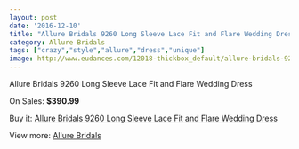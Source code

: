 ```yaml
---
layout: post
date: '2016-12-10'
title: "Allure Bridals 9260 Long Sleeve Lace Fit and Flare Wedding Dress"
category: Allure Bridals
tags: ["crazy","style","allure","dress","unique"]
image: http://www.eudances.com/12018-thickbox_default/allure-bridals-9260-long-sleeve-lace-fit-and-flare-wedding-dress.jpg
---
```

Allure Bridals 9260 Long Sleeve Lace Fit and Flare Wedding Dress

On Sales: **$390.99**
<a href="https://www.eudances.com/en/allure-bridals/3759-allure-bridals-9260-long-sleeve-lace-fit-and-flare-wedding-dress.html"><amp-img layout="responsive" width="600" height="600" src="//www.eudances.com/12018-thickbox_default/allure-bridals-9260-long-sleeve-lace-fit-and-flare-wedding-dress.jpg" alt="Allure Bridals 9260 Long Sleeve Lace Fit and Flare Wedding Dress 0" /></a>
<a href="https://www.eudances.com/en/allure-bridals/3759-allure-bridals-9260-long-sleeve-lace-fit-and-flare-wedding-dress.html"><amp-img layout="responsive" width="600" height="600" src="//www.eudances.com/12023-thickbox_default/allure-bridals-9260-long-sleeve-lace-fit-and-flare-wedding-dress.jpg" alt="Allure Bridals 9260 Long Sleeve Lace Fit and Flare Wedding Dress 1" /></a>
<a href="https://www.eudances.com/en/allure-bridals/3759-allure-bridals-9260-long-sleeve-lace-fit-and-flare-wedding-dress.html"><amp-img layout="responsive" width="600" height="600" src="//www.eudances.com/12022-thickbox_default/allure-bridals-9260-long-sleeve-lace-fit-and-flare-wedding-dress.jpg" alt="Allure Bridals 9260 Long Sleeve Lace Fit and Flare Wedding Dress 2" /></a>
<a href="https://www.eudances.com/en/allure-bridals/3759-allure-bridals-9260-long-sleeve-lace-fit-and-flare-wedding-dress.html"><amp-img layout="responsive" width="600" height="600" src="//www.eudances.com/12021-thickbox_default/allure-bridals-9260-long-sleeve-lace-fit-and-flare-wedding-dress.jpg" alt="Allure Bridals 9260 Long Sleeve Lace Fit and Flare Wedding Dress 3" /></a>
<a href="https://www.eudances.com/en/allure-bridals/3759-allure-bridals-9260-long-sleeve-lace-fit-and-flare-wedding-dress.html"><amp-img layout="responsive" width="600" height="600" src="//www.eudances.com/12020-thickbox_default/allure-bridals-9260-long-sleeve-lace-fit-and-flare-wedding-dress.jpg" alt="Allure Bridals 9260 Long Sleeve Lace Fit and Flare Wedding Dress 4" /></a>
<a href="https://www.eudances.com/en/allure-bridals/3759-allure-bridals-9260-long-sleeve-lace-fit-and-flare-wedding-dress.html"><amp-img layout="responsive" width="600" height="600" src="//www.eudances.com/12019-thickbox_default/allure-bridals-9260-long-sleeve-lace-fit-and-flare-wedding-dress.jpg" alt="Allure Bridals 9260 Long Sleeve Lace Fit and Flare Wedding Dress 5" /></a>

Buy it: [Allure Bridals 9260 Long Sleeve Lace Fit and Flare Wedding Dress](https://www.eudances.com/en/allure-bridals/3759-allure-bridals-9260-long-sleeve-lace-fit-and-flare-wedding-dress.html "Allure Bridals 9260 Long Sleeve Lace Fit and Flare Wedding Dress")

View more: [Allure Bridals](https://www.eudances.com/en/2-allure-bridals "Allure Bridals")